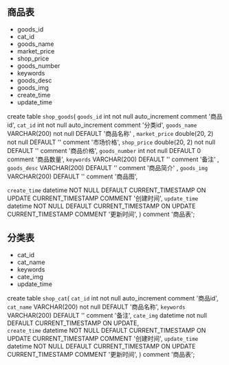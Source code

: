 ## 商品表
* goods_id
* cat_id
* goods_name
* market_price
* shop_price
* goods_number
* keywords
* goods_desc
* goods_img
* create_time
* update_time

create table `shop_goods`(
	`goods_id` int not null  auto_increment comment '商品id',
	`cat_id` int not null  auto_increment comment '分类id',
	`goods_name`  VARCHAR(200) not null DEFAULT  '商品名称' ,
	`market_price`  double(20, 2) not null DEFAULT '' comment '市场价格',
  `shop_price`  double(20, 2) not null DEFAULT '' comment '商品价格',
	`goods_number`  int  not null DEFAULT 0 comment '商品数量',
	`keywords` VARCHAR(200) DEFAULT '' comment '备注' ,
	`goods_desc` VARCHAR(200) DEFAULT '' comment '商品简介' ,
	`goods_img`  VARCHAR(200) DEFAULT '' comment '商品图',
                                
  `create_time` datetime NOT NULL DEFAULT CURRENT_TIMESTAMP ON UPDATE CURRENT_TIMESTAMP COMMENT '创建时间',
  `update_time` datetime NOT NULL DEFAULT CURRENT_TIMESTAMP ON UPDATE CURRENT_TIMESTAMP COMMENT '更新时间',
) comment  '商品表';

## 分类表
* cat_id
* cat_name
* keywords
* cate_img
* update_time


create table `shop_cat`(
	`cat_id` int not null  auto_increment comment '商品id',
	`cat_name`  VARCHAR(200) not null DEFAULT  '商品名称',
	`keywords` VARCHAR(200) DEFAULT '' comment '备注',
	`cate_img` datetime  not null DEFAULT CURRENT_TIMESTAMP ON UPDATE,                          
  `create_time` datetime NOT NULL DEFAULT CURRENT_TIMESTAMP ON UPDATE CURRENT_TIMESTAMP COMMENT '创建时间',
  `update_time` datetime NOT NULL DEFAULT CURRENT_TIMESTAMP ON UPDATE CURRENT_TIMESTAMP COMMENT '更新时间',
) comment  '商品表';